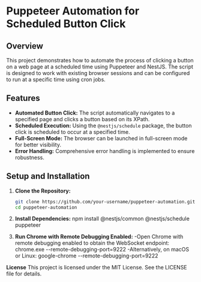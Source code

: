 # Puppeteer Automation for Scheduled Button Click

## Overview

This project demonstrates how to automate the process of clicking a button on a web page at a scheduled time using Puppeteer and NestJS. The script is designed to work with existing browser sessions and can be configured to run at a specific time using cron jobs.

## Features

- **Automated Button Click:** The script automatically navigates to a specified page and clicks a button based on its XPath.
- **Scheduled Execution:** Using the `@nestjs/schedule` package, the button click is scheduled to occur at a specified time.
- **Full-Screen Mode:** The browser can be launched in full-screen mode for better visibility.
- **Error Handling:** Comprehensive error handling is implemented to ensure robustness.

## Setup and Installation

1. **Clone the Repository:**
   ```bash
   git clone https://github.com/your-username/puppeteer-automation.git
   cd puppeteer-automation
2. **Install Dependencies:**
npm install @nestjs/common @nestjs/schedule puppeteer

3. **Run Chrome with Remote Debugging Enabled:**
-Open Chrome with remote debugging enabled to obtain the WebSocket endpoint:
chrome.exe --remote-debugging-port=9222
-Alternatively, on macOS or Linux:
google-chrome --remote-debugging-port=9222


**License**
This project is licensed under the MIT License. See the LICENSE file for details.
